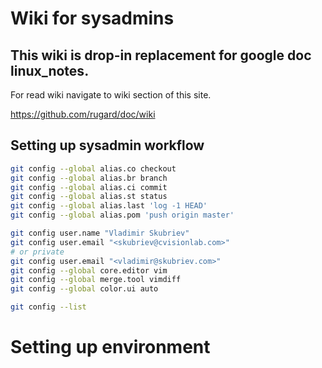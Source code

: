 # Wiki for sysadmins

## This wiki is drop-in replacement for google doc linux_notes.

For read wiki navigate to wiki section of this site.

https://github.com/rugard/doc/wiki

## Setting up sysadmin workflow

```bash
git config --global alias.co checkout
git config --global alias.br branch
git config --global alias.ci commit
git config --global alias.st status
git config --global alias.last 'log -1 HEAD'
git config --global alias.pom 'push origin master'

git config user.name "Vladimir Skubriev"
git config user.email "<skubriev@cvisionlab.com>"
# or private
git config user.email "<vladimir@skubriev.com>"
git config --global core.editor vim
git config --global merge.tool vimdiff
git config --global color.ui auto

git config --list
```
# Setting up environment

```
```

